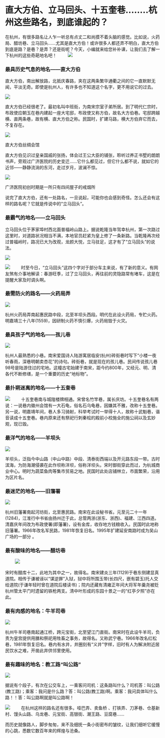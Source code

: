 # 直大方伯、立马回头、十五奎巷..……杭州这些路名，到底谁起的？

在杭州，有很多路名让人乍一听总有点丈二和尚摸不着头脑的感觉。比如说，火药局、醋坊巷、立马回头……尤其是直大方伯！或许很多人都还弄不明白，直大方伯到底是路？是巷？是弄？还是街呢？今天，小编就来给您补补课，让我们去了解一下杭州的这些奇葩地名吧！
　　
![](http://biangbiangpic.b0.upaiyun.com/blog/d0e5dc284336e23e7d775ff99cbbd560.jpg)

### 最具历史气息的地名——直大方伯

直大方伯，南出解放路，北抵庆春路，夹在这两条繁华通衢之间的它一直默默无闻，平淡无奇。即使是杭州人，有许多也不知道这个名字，更不用说它的过去。

![](http://biangbiangpic.b0.upaiyun.com/blog/31bd8eda43fcaf1caea2fe540ae25615.jpg)

直大方伯已经很老了。最初名叫中班街，为南宋宗室子弟所居。到了明代仁宗时，布政使应朝玉在巷内建起一座大宅邸，布政使又称方伯，故名大方伯巷。宅邸跨越横、直两条巷，故有横、直大方伯之称。民国时，扩建马路，横大方伯弃它而去，不复存在。

![](http://biangbiangpic.b0.upaiyun.com/blog/1113588b209e85c8db4ee8cb5f9baa0d.jpg)

直大方伯丝绸会馆

直大方伯见识过皇亲国戚的张扬，体会过王公大臣的铺张，聆听过养正书墅的朗朗书声，旁观过广济医院的历史变迁……它什么都见过，但它什么都不说，就如它的近邻——静静流淌的东河，走过岁月，波澜不惊。

![](http://biangbiangpic.b0.upaiyun.com/blog/d555bcbf9f0d495be0fdfaada2c020fc.jpg)

广济医院初创时期是一所只有四间屋子的戒烟所

说完了直大方伯，还有一处路名，一旦说起，可能你也会感到奇怪。怎么还会有这样的路名呢？它就是传说中的“立马回头”。

### 最霸气的地名——立马回头

立马回头位于茅家埠村西北面普福岭山路上。据说乾隆当年驾幸杭州，第一次路过这里时，对道路状况相当不满，本地官员赶紧为皇上修了一条新路。当乾隆再次经过普福岭时，路况已大为改观，龙颜大悦，立马驻足，这才有了“立马回头”的说法。

![](http://biangbiangpic.b0.upaiyun.com/blog/86f01a62f8bc08b803debb1173c5702d.jpg)

![](http://biangbiangpic.b0.upaiyun.com/blog/b0ee1549baee21de0e83c5687d7cdcb6.jpg)
　　
时至今日，“立马回头”这四个字对于部分车主来说，有了新的意义。有网友煞有介事地解读：春游旺季，过了立马回头，再往前的灵隐路常有堵车，这是在提醒大家及时调头啊。

### 最需防火的路名——火药局弄

![](http://biangbiangpic.b0.upaiyun.com/blog/5dba992f19988371455e9784741a6497.jpg)

杭州火药局弄南起惠民路中段，北至羊坝头西段。明代在此设火药局，专贮火药。明嘉靖三十八年(1559)，因研制火药不慎引爆，火药局毁于火灾。

### 最具孩子气的地名——孩儿巷

![](http://biangbiangpic.b0.upaiyun.com/blog/0102fcf1166cf646d319847203e9067c.jpg)

杭州人最熟悉的小巷。南宋爱国诗人陆游寓居临安(杭州)砖街巷时写下“小楼一夜听春雨，深巷明朝卖杏花”的诗句。砖街巷，就是现在的孩儿巷。民间传说孩儿巷98号是陆游住过的宅地。这幢古宅始建于南宋，距今约800年，又经元、明、清各代不断修缮，是一个重要的历史“地标物”。

### 最扑朔迷离的地名——十五奎巷

![](http://biangbiangpic.b0.upaiyun.com/blog/d975b35cd20a0f5e06419cd0b6ea5633.jpg)
　　
十五奎巷南与城隍楼牌相通。宋曾名竹竿巷，属长庆坊。十五奎巷名有两说：一说巷内徽州会馆有一大石龟，俗名石乌龟巷，因嫌其不雅，改称十五奎巷。另一说，明嘉靖年间，巷人多习骑射，科举考试时一举得十人，故称十武魁巷，谐音读成十五奎巷。巷内原来还有祭祀行刺秦桧的殿前小校施全的施公祠以及玄妙观，现已毁。

### 最洋气的地名——羊坝头

![](http://biangbiangpic.b0.upaiyun.com/blog/71f74b07c60b152c53334606c911a5df.jpg)

羊坝头，泛指今中山路（中山中路）中段、清泰街西端以及开元路东段一带。古时滨海，为防海潮侵袭在此作坝称洋坝，俗称洋坝头。宋时御街穿此而过，为杭城商业中心。明时为蔬菜鱼肉等集市贸易之地。民国时此处店铺林立，市面繁荣，沿用为区片名。

### 最迷茫的地名——旧藩署

![](http://biangbiangpic.b0.upaiyun.com/blog/391c4df4a147db143499a7a5aa6b45d1.jpg)

杭州旧藩署南起河坊街，北至惠民路。南宋在此设秘书省。元至元二十一年(1284)，江淮行中书省由扬州迁于此，总管两浙(浙东、浙西)、福建、江西四道。清嘉庆年间改为布政使署(即藩署)，设有金库，收存地方钱粮收入。民国时此地称旧藩署。1966年改名军民路，1981年恢复旧名。1995年扩建延安南路时成为吴山广场的一部分 。

### 最有酸味的地名——醋坊巷
　　
![](http://biangbiangpic.b0.upaiyun.com/blog/8f2b90f5c956558c283d1c9dda807dc4.jpg)

宋时有醋库十二，此地为其中之一，故得名。南宋建炎三年(1129)于巷东侧建显真道院。相传于谦被诬以“谋逆罪”入狱，狱中将所围玉带(长四尺，嵌有碧玉)托人交给道院(于谦年轻时曾在道院后楼读书)；院内还藏有清雍正年间大将军年羹尧被贬杭州管太平门时遗留的铁枪两支。清中叶形成的东园十景之一的“红亭夕照”亦在此。

### 最有肉感的地名：牛羊司巷

![](http://biangbiangpic.b0.upaiyun.com/blog/aa8075fbceae2d5a3c876232eae8c99c.jpg)

杭州牛羊司巷南起通江桥，跨元宝街，北至望江门直街。南宋时在此设牛羊司，负责为皇宫提供用膳和祭祀用牲畜之事务，故得名。又称武宁巷。1966年改名红松巷，1981年恢复旧名。巷内有水井，井圈刻有“义井”字样，旧时有人为解决附近居民饮水之难，开凿此井供邻里使用。

### 最有趣味的地名：教工路“叫公路”

![](http://biangbiangpic.b0.upaiyun.com/blog/1bcb5d5e6cb75e0ef0f59de025036d12.jpg)

据说有个段子，有次在公交车上，一乘客问司机：这条路叫什么？司机答：叫公路(教工路)；乘客：我问是什么路？答：叫公路(教工路)啊。乘客：我问具体叫什么路！！答：叫公路啊就是叫公路啊！

![](http://biangbiangpic.b0.upaiyun.com/blog/0bb50fe9065ab45c0702a622f77bb5af.jpg)
　　
在杭州这样的路名还有很多。哑巴弄、卖鱼桥 、打铁弄、刀茅巷、仓基新村、馒头山路、乌龙巷、元宝街、高银街、潮王路、豆腐巷……

而历史就像路人，脚步匆匆，来不及细抚一条小街密布的皱纹，让我们细听它缓慢的心跳，悉数它数百年来的辉煌与沧桑。

